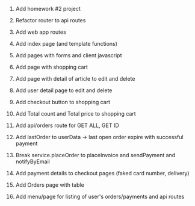 1. Add homework #2 project

2. Refactor router to api routes

3. Add web app routes

4. Add index page (and template functions)

5. Add pages with forms and client javascript

6. Add page with shopping cart

7. Add page with detail of article to edit and delete

8. Add user detail page to edit and delete

9. Add checkout button to shopping cart

10. Add Total count and Total price to shopping cart

11. Add api/orders route for GET ALL, GET ID

12. Add lastOrder to userData -> last open order expire with successful payment

13. Break service.placeOrder to placeInvoice and sendPayment and notifyByEmail

14. Add payment details to checkout pages (faked card number, delivery)

15. Add Orders page with table

15. Add menu/page for listing of user's orders/payments and api routes
